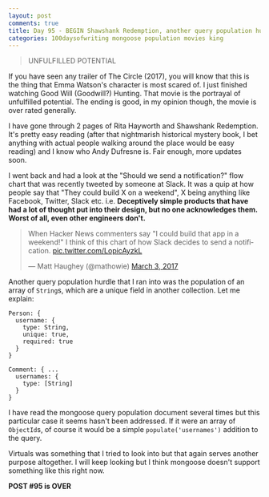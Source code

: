 ```yaml
---
layout: post
comments: true
title: Day 95 - BEGIN Shawshank Redemption, another query population hurdle
categories: 100daysofwriting mongoose population movies king
---
```


> UNFULFILLED POTENTIAL

If you have seen any trailer of The Circle (2017), you will know that this is
the thing that Emma Watson's character is most scared of. I just finished
watching Good Will (Goodwill?) Hunting. That movie is the portrayal of
unfulfilled potential. The ending is good, in my opinion though, the movie
is over rated generally.

I have gone through 2 pages of Rita Hayworth and Shawshank Redemption. It's
pretty easy reading (after that nightmarish historical mystery book, I bet
anything with actual people walking around the place would be easy reading) and
I know who Andy Dufresne is. Fair enough, more updates soon.

I went back and had a look at the "Should we send a notification?" flow chart
that was recently tweeted by someone at Slack. It was a quip at how people say
that "They could build X on a weekend", X being anything like Facebook, Twitter,
Slack etc. i.e. **Deceptively simple products that have had a lot of thought put
into their design, but no one acknowledges them. Worst of all, even other
engineers don't.**

<blockquote class="twitter-tweet" data-lang="en"><p lang="en" dir="ltr">When Hacker News commenters say &quot;I could build that app in a weekend!&quot; I think of this chart of how Slack decides to send a notification. <a href="https://t.co/LopicAyzkL">pic.twitter.com/LopicAyzkL</a></p>&mdash; Matt Haughey (@mathowie) <a href="https://twitter.com/mathowie/status/837735473745289218">March 3, 2017</a></blockquote>
<script async src="//platform.twitter.com/widgets.js" charset="utf-8"></script>

Another query population hurdle that I ran into was the population of an array
of `String`s, which are a unique field in another collection. Let me explain:

```
Person: {
  username: {
    type: String,
    unique: true,
    required: true
  }
}

Comment: { ...
  usernames: {
    type: [String]
  }
}
```

I have read the mongoose query population document several times but this
particular case it seems hasn't been addressed. If it were an array of
`ObjectId`s, of course it would be a simple `populate('usernames')` addition to
the query.

Virtuals was something that I tried to look into but that again serves another
purpose altogether. I will keep looking but I think mongoose doesn't support
something like this right now.

**POST #95 is OVER**
